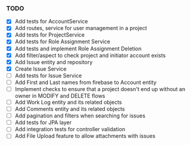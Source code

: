 ### TODO

- [x] Add tests for AccountService
- [x] Add routes, service for user management in a project
- [x] Add tests for ProjectService
- [x] Add tests for Role Assignment Service
- [x] Add tests and implement Role Assignment Deletion
- [x] Add filter/aspect to check project and initiator account exists
- [x] Add Issue entity and repository
- [x] Create Issue Service
- [ ] Add tests for Issue Service
- [ ] Add First and Last names from firebase to Account entity
- [ ] Implement checks to ensure that a project doesn't end up without an owner in MODIFY and DELETE flows
- [ ] Add Work Log entity and its related objects
- [ ] Add Comments entity and its related objects
- [ ] Add pagination and filters when searching for issues
- [ ] Add tests for JPA layer
- [ ] Add integration tests for controller validation
- [ ] Add File Upload feature to allow attachments with issues